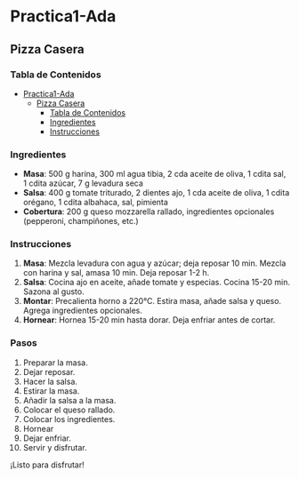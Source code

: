 # Practica1-Ada

## Pizza Casera

### Tabla de Contenidos
- [Practica1-Ada](#practica1-ada)
  - [Pizza Casera](#pizza-casera)
    - [Tabla de Contenidos](#tabla-de-contenidos)
    - [Ingredientes](#ingredientes)
    - [Instrucciones](#instrucciones)

### Ingredientes

- **Masa**: 500 g harina, 300 ml agua tibia, 2 cda aceite de oliva, 1 cdita sal, 1 cdita azúcar, 7 g levadura seca
- **Salsa**: 400 g tomate triturado, 2 dientes ajo, 1 cda aceite de oliva, 1 cdita orégano, 1 cdita albahaca, sal, pimienta
- **Cobertura**: 200 g queso mozzarella rallado, ingredientes opcionales (pepperoni, champiñones, etc.)

### Instrucciones

1. **Masa**: Mezcla levadura con agua y azúcar; deja reposar 10 min. Mezcla con harina y sal, amasa 10 min. Deja reposar 1-2 h.
2. **Salsa**: Cocina ajo en aceite, añade tomate y especias. Cocina 15-20 min. Sazona al gusto.
3. **Montar**: Precalienta horno a 220°C. Estira masa, añade salsa y queso. Agrega ingredientes opcionales.
4. **Hornear**: Hornea 15-20 min hasta dorar. Deja enfriar antes de cortar.

### Pasos

1. Preparar la masa.
2. Dejar reposar.
3. Hacer la salsa.
4. Estirar la masa.
5. Añadir la salsa a la masa.
6. Colocar el queso rallado.
7. Colocar los ingredientes.
8. Hornear
9. Dejar enfriar.
10. Servir y disfrutar.

¡Listo para disfrutar!
